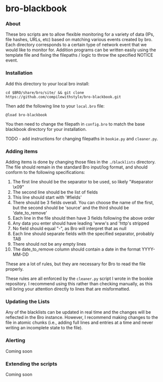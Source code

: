 # bro-blackbook

### About

These bro scripts are to allow flexible monitoring for a variety of data (IPs, file hashes, URLs, etc)
based on matching various events created by bro. Each directory corresponds to a certain type of
network event that we would like to monitor for. Addition programs can be written easily using the
template file and fixing the filepaths / logic to throw the specified NOTICE event.

### Installation

Add this directory to your local bro install:

	cd $BRO/share/bro/site/ && git clone https://github.com/compilewithstyle/bro-blackbook.git

Then add the following line to your `local.bro` file:

	@load bro-blackbook

You then need to change the filepath in `config.bro` to match the base blackbook directory
for your installation.

TODO - add instructions for changing filepaths in `bookie.py` and `cleaner.py`.

### Adding items

Adding items is done by changing those files in the `./blacklists` directory. The file should remain
in the standard Bro input/log format, and should conform to the following specifications:

1. The first line should be the separator to be used, so likely "#separator \x09"
2. The second line should be the list of fields
  1. This line should start with '#fields'
  2. There should be 3 fields overall. You can choose the name of the first, but the second should
     be 'source' and the third should be 'date_to_remove'
3. Each line in the file should then have 3 fields following the above order
4. Any data you enter should have leading 'www's and 'http's stripped
5. No field should equal "-", as Bro will interpret that as null
6. Each line should separate fields with the specified separator, probably TAB
7. There should not be any empty lines
8. The date_to_remove column should contain a date in the format YYYY-MM-DD

These are a lot of rules, but they are necessary for Bro to read the file properly.

These rules are all enforced by the `cleaner.py` script I wrote in the bookie repository. I recommend
using this rather than checking manually, as this will bring your attention directly to lines that
are misformatted.

### Updating the Lists

Any of the blacklists can be updated in real time and the changes will be reflected in the Bro
instance. However, I recommend making changes to the file in atomic chunks (i.e., adding full
lines and entries at a time and never writing an incomplete state to the file).

### Alerting

Coming soon

### Extending the scripts

Coming soon